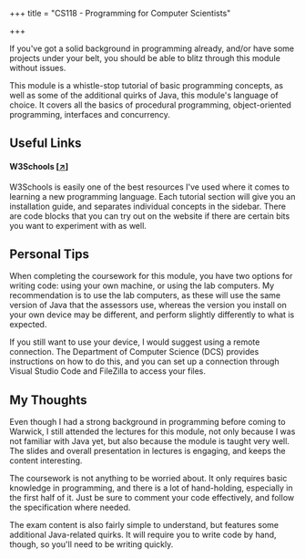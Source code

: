 +++
title = "CS118 - Programming for Computer Scientists"

+++

If you've got a solid background in programming already, and/or have some projects under your belt, you should be able to blitz through this module without issues.

This module is a whistle-stop tutorial of basic programming concepts, as well as some of the additional quirks of Java, this module's language of choice. It covers all the basics of procedural programming, object-oriented programming, interfaces and concurrency. 

## Useful Links

#### W3Schools [[↗](https://www.w3schools.com/java/default.asp)]

W3Schools is easily one of the best resources I've used where it comes to learning a new programming language. Each tutorial section will give you an installation guide, and separates individual concepts in the sidebar. There are code blocks that you can try out on the website if there are certain bits you want to experiment with as well.

## Personal Tips

When completing the coursework for this module, you have two options for writing code: using your own machine, or using the lab computers. My recommendation is to use the lab computers, as these will use the same version of Java that the assessors use, whereas the version you install on your own device may be different, and perform slightly differently to what is expected.

If you still want to use your device, I would suggest using a remote connection. The Department of Computer Science (DCS) provides instructions on how to do this, and you can set up a connection through Visual Studio Code and FileZilla to access your files.

## My Thoughts

Even though I had a strong background in programming before coming to Warwick, I still attended the lectures for this module, not only because I was not familiar with Java yet, but also because the module is taught very well. The slides and overall presentation in lectures is engaging, and keeps the content interesting.

The coursework is not anything to be worried about. It only requires basic knowledge in programming, and there is a lot of hand-holding, especially in the first half of it. Just be sure to comment your code effectively, and follow the specification where needed.

The exam content is also fairly simple to understand, but features some additional Java-related quirks. It will require you to write code by hand, though, so you'll need to be writing quickly.